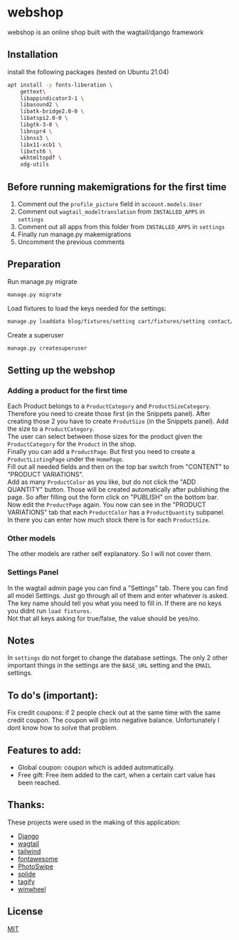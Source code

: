 # webshop

webshop is an online shop built with the wagtail/django framework

## Installation

install the following packages (tested on Ubuntu 21.04)

```bash
apt install -y fonts-liberation \
    gettext\
    libappindicator3-1 \
    libasound2 \
    libatk-bridge2.0-0 \
    libatspi2.0-0 \
    libgtk-3-0 \
    libnspr4 \
    libnss3 \
    libx11-xcb1 \
    libxtst6 \
    wkhtmltopdf \
    xdg-utils
```

## Before running makemigrations for the first time
1. Comment out the `profile_picture` field in `account.models.User`
1. Comment out `wagtail_modeltranslation` from `INSTALLED_APPS` in `settings`
1. Comment out all apps from this folder from `INSTALLED_APPS` in `settings`
1. Finally run manage.py makemigrations
1. Uncomment the previous comments

## Preparation
Run manage.py migrate
```bash
manage.py migrate
```
Load fixtures to load the keys needed for the settings:
``` bash
manage.py loaddata blog/fixtures/setting cart/fixtures/setting contact/fixtures/setting home/fixtures/title order/fixtures/country order/fixtures/setting order/fixtures/shipping_method shop/fixtures/setting winwheel/fixtures/winwheel
```
Create a superuser
``` bash
manage.py createsuperuser
```

## Setting up the webshop
### Adding a product for the first time
Each Product belongs to a `ProductCategory` and `ProductSizeCategory`. Therefore you need to create those first (in the Snippets panel). After creating those 2 you have to create `ProdutSize` (in the Snippets panel). Add the size to a `ProductCategory`.  
The user can select between those sizes for the product given the `ProductCategory` for the `Product` in the shop.  
Finally you can add a `ProductPage`. But first you need to create a `ProductListingPage` under the `HomePage`.  
Fill out all needed fields and then on the top bar switch from "CONTENT" to "PRODUCT VARIATIONS".  
Add as many `ProductColor` as you like, but do not click the "ADD QUANTITY" button.
Those will be created automatically after publishing the page.
So after filling out the form click on "PUBLISH" on the bottom bar. 
Now edit the `ProductPage` again. You now can see in the "PRODUCT VARIATIONS" tab that each `ProductColor` has a `ProductQuantity` subpanel. In there you can enter how much stock there is for each `ProductSize`.

### Other models
The other models are rather self explanatory. So I will not cover them.

### Settings Panel
In the wagtail admin page you can find a "Settings" tab. There you can find all model Settings. Just go through all of them and enter whatever is asked. The key name should tell you what you need to fill in. If there are no keys you didnt run `load fixtures`.  
Not that all keys asking for true/false, the value should be yes/no.

## Notes
In `settings` do not forget to change the database settings. The only 2 other important things in the settings are the `BASE_URL` setting and the `EMAIL` settings.

## To do's (important):
Fix credit coupons: if 2 people check out at the same time with the same credit coupon. The coupon will go into negative balance. Unfortunately I dont know how to solve that problem.

## Features to add:
* Global coupon: coupon which is added automatically.
* Free gift: Free item added to the cart, when a certain cart value has been reached.

## Thanks:
These projects were used in the making of this application:
* [Django](https://github.com/django/django)
* [wagtail](https://github.com/wagtail/wagtail)
* [tailwind](https://github.com/tailwindlabs/tailwindcss)
* [fontawesome](https://github.com/FortAwesome/Font-Awesome)
* [PhotoSwipe](https://github.com/dimsemenov/PhotoSwipe)
* [splide](https://github.com/Splidejs/splide)
* [tagify](https://github.com/yairEO/tagify)
* [winwheel](https://github.com/zarocknz/javascript-winwheel)

## License
[MIT](https://choosealicense.com/licenses/mit/)